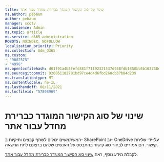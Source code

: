```yaml
---
title: שינוי של סוג הקישור המוגדר כברירת מחדל עבור אתר
ms.author: pebaum
author: pebaum
manager: scotv
ms.audience: Admin
ms.topic: article
ms.service: o365-administration
ROBOTS: NOINDEX, NOFOLLOW
localization_priority: Priority
ms.collection: Adm_O365
ms.custom:
- "9002578"
- "4996"
ms.openlocfilehash: d01f91a4b5fefd881f71f92321537d938fdb1850bb5b163738e4322312d7f02b
ms.sourcegitcommit: 920051182781bd97ce4d4d6fbd268cb37b84d239
ms.translationtype: MT
ms.contentlocale: he-IL
ms.lasthandoff: 08/11/2021
ms.locfileid: "57898969"
---
```

# <a name="change-the-default-link-type-for-a-site"></a>שינוי של סוג הקישור המוגדר כברירת מחדל עבור אתר

המשתמשים יכולים לשתף קבצים ותיקיות ב- SharePoint וב- OneDrive על-ידי שליחת קישור. הם אמורים לבחור סוג קישור בהתבסס על האנשים שלהם ברצונם לתת הרשאה.

לקבלת מידע נוסף, ראה [שינוי סוג הקישור המוגדר כברירת מחדל עבור אתר](https://docs.microsoft.com/sharepoint/change-default-sharing-link).
